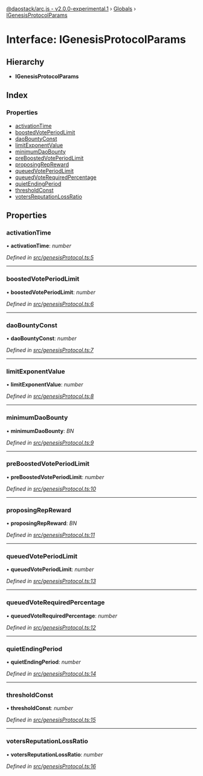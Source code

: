 [@daostack/arc.js - v2.0.0-experimental.1](../README.md) › [Globals](../globals.md) › [IGenesisProtocolParams](igenesisprotocolparams.md)

# Interface: IGenesisProtocolParams

## Hierarchy

* **IGenesisProtocolParams**

## Index

### Properties

* [activationTime](igenesisprotocolparams.md#activationtime)
* [boostedVotePeriodLimit](igenesisprotocolparams.md#boostedvoteperiodlimit)
* [daoBountyConst](igenesisprotocolparams.md#daobountyconst)
* [limitExponentValue](igenesisprotocolparams.md#limitexponentvalue)
* [minimumDaoBounty](igenesisprotocolparams.md#minimumdaobounty)
* [preBoostedVotePeriodLimit](igenesisprotocolparams.md#preboostedvoteperiodlimit)
* [proposingRepReward](igenesisprotocolparams.md#proposingrepreward)
* [queuedVotePeriodLimit](igenesisprotocolparams.md#queuedvoteperiodlimit)
* [queuedVoteRequiredPercentage](igenesisprotocolparams.md#queuedvoterequiredpercentage)
* [quietEndingPeriod](igenesisprotocolparams.md#quietendingperiod)
* [thresholdConst](igenesisprotocolparams.md#thresholdconst)
* [votersReputationLossRatio](igenesisprotocolparams.md#votersreputationlossratio)

## Properties

###  activationTime

• **activationTime**: *number*

*Defined in [src/genesisProtocol.ts:5](https://github.com/daostack/arc.js/blob/6c661ff/src/genesisProtocol.ts#L5)*

___

###  boostedVotePeriodLimit

• **boostedVotePeriodLimit**: *number*

*Defined in [src/genesisProtocol.ts:6](https://github.com/daostack/arc.js/blob/6c661ff/src/genesisProtocol.ts#L6)*

___

###  daoBountyConst

• **daoBountyConst**: *number*

*Defined in [src/genesisProtocol.ts:7](https://github.com/daostack/arc.js/blob/6c661ff/src/genesisProtocol.ts#L7)*

___

###  limitExponentValue

• **limitExponentValue**: *number*

*Defined in [src/genesisProtocol.ts:8](https://github.com/daostack/arc.js/blob/6c661ff/src/genesisProtocol.ts#L8)*

___

###  minimumDaoBounty

• **minimumDaoBounty**: *BN*

*Defined in [src/genesisProtocol.ts:9](https://github.com/daostack/arc.js/blob/6c661ff/src/genesisProtocol.ts#L9)*

___

###  preBoostedVotePeriodLimit

• **preBoostedVotePeriodLimit**: *number*

*Defined in [src/genesisProtocol.ts:10](https://github.com/daostack/arc.js/blob/6c661ff/src/genesisProtocol.ts#L10)*

___

###  proposingRepReward

• **proposingRepReward**: *BN*

*Defined in [src/genesisProtocol.ts:11](https://github.com/daostack/arc.js/blob/6c661ff/src/genesisProtocol.ts#L11)*

___

###  queuedVotePeriodLimit

• **queuedVotePeriodLimit**: *number*

*Defined in [src/genesisProtocol.ts:13](https://github.com/daostack/arc.js/blob/6c661ff/src/genesisProtocol.ts#L13)*

___

###  queuedVoteRequiredPercentage

• **queuedVoteRequiredPercentage**: *number*

*Defined in [src/genesisProtocol.ts:12](https://github.com/daostack/arc.js/blob/6c661ff/src/genesisProtocol.ts#L12)*

___

###  quietEndingPeriod

• **quietEndingPeriod**: *number*

*Defined in [src/genesisProtocol.ts:14](https://github.com/daostack/arc.js/blob/6c661ff/src/genesisProtocol.ts#L14)*

___

###  thresholdConst

• **thresholdConst**: *number*

*Defined in [src/genesisProtocol.ts:15](https://github.com/daostack/arc.js/blob/6c661ff/src/genesisProtocol.ts#L15)*

___

###  votersReputationLossRatio

• **votersReputationLossRatio**: *number*

*Defined in [src/genesisProtocol.ts:16](https://github.com/daostack/arc.js/blob/6c661ff/src/genesisProtocol.ts#L16)*
